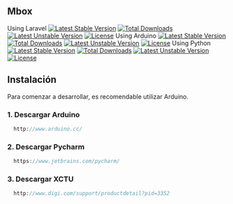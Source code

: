 ## Mbox
Using Laravel
[![Latest Stable Version](https://poser.pugx.org/laravel/laravel/v/stable.svg)](https://packagist.org/packages/laravel/laravel) [![Total Downloads](https://poser.pugx.org/laravel/laravel/downloads.svg)](https://packagist.org/packages/laravel/laravel) [![Latest Unstable Version](https://poser.pugx.org/laravel/laravel/v/unstable.svg)](https://packagist.org/packages/laravel/laravel) [![License](https://poser.pugx.org/laravel/laravel/license.svg)](https://packagist.org/packages/laravel/laravel)
Using Arduino
[![Latest Stable Version](https://poser.pugx.org/carica/chip-skeleton/v/stable.svg)](https://packagist.org/packages/carica/chip-skeleton) [![Total Downloads](https://poser.pugx.org/carica/chip-skeleton/downloads.svg)](https://packagist.org/packages/carica/chip-skeleton) [![Latest Unstable Version](https://poser.pugx.org/carica/chip-skeleton/v/unstable.svg)](https://packagist.org/packages/carica/chip-skeleton) [![License](https://poser.pugx.org/carica/chip-skeleton/license.svg)](https://packagist.org/packages/carica/chip-skeleton)
Using Python
[![Latest Stable Version](https://poser.pugx.org/ems/collection/v/stable.svg)](https://packagist.org/packages/ems/collection) [![Total Downloads](https://poser.pugx.org/ems/collection/downloads.svg)](https://packagist.org/packages/ems/collection) [![Latest Unstable Version](https://poser.pugx.org/ems/collection/v/unstable.svg)](https://packagist.org/packages/ems/collection) [![License](https://poser.pugx.org/ems/collection/license.svg)](https://packagist.org/packages/ems/collection)
## Instalación

Para comenzar a desarrollar, es recomendable utilizar Arduino.
### 1. Descargar Arduino
 ```php
   http://www.arduino.cc/
 ```
### 2. Descargar Pycharm
 ```php
   https://www.jetbrains.com/pycharm/
 ```
### 3. Descargar XCTU
 ```php
   http://www.digi.com/support/productdetail?pid=3352
 ```










